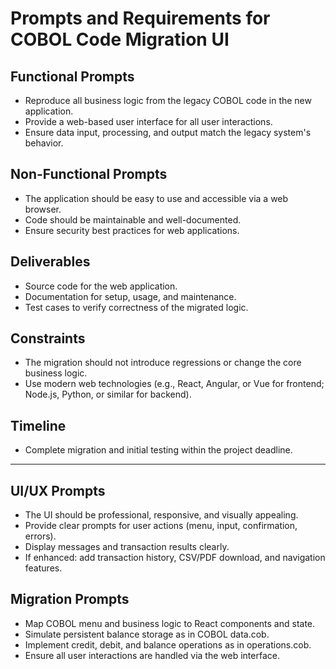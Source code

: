 # Prompts and Requirements for COBOL Code Migration UI

## Functional Prompts
- Reproduce all business logic from the legacy COBOL code in the new application.
- Provide a web-based user interface for all user interactions.
- Ensure data input, processing, and output match the legacy system's behavior.

## Non-Functional Prompts
- The application should be easy to use and accessible via a web browser.
- Code should be maintainable and well-documented.
- Ensure security best practices for web applications.

## Deliverables
- Source code for the web application.
- Documentation for setup, usage, and maintenance.
- Test cases to verify correctness of the migrated logic.

## Constraints
- The migration should not introduce regressions or change the core business logic.
- Use modern web technologies (e.g., React, Angular, or Vue for frontend; Node.js, Python, or similar for backend).

## Timeline
- Complete migration and initial testing within the project deadline.

---

## UI/UX Prompts
- The UI should be professional, responsive, and visually appealing.
- Provide clear prompts for user actions (menu, input, confirmation, errors).
- Display messages and transaction results clearly.
- If enhanced: add transaction history, CSV/PDF download, and navigation features.

## Migration Prompts
- Map COBOL menu and business logic to React components and state.
- Simulate persistent balance storage as in COBOL data.cob.
- Implement credit, debit, and balance operations as in operations.cob.
- Ensure all user interactions are handled via the web interface.
